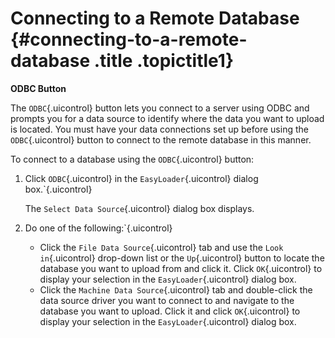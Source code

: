 Connecting to a Remote Database {#connecting-to-a-remote-database .title .topictitle1}
===============================

**ODBC Button**

The `ODBC`{.uicontrol} button lets you connect to a server using ODBC and prompts you for a data source to identify where the data you want to upload is located. You must have your data connections set up before using the `ODBC`{.uicontrol} button to connect to the remote database in this manner.

To connect to a database using the `ODBC`{.uicontrol} button:

1.  <span class="ph cmd">Click `ODBC`{.uicontrol} in the `EasyLoader`{.uicontrol} dialog box.`{.uicontrol}
    

    The `Select Data Source`{.uicontrol} dialog box displays.

    

2.  <span class="ph cmd">Do one of the following:`{.uicontrol}
    -   Click the `File Data Source`{.uicontrol} tab and use the `Look in`{.uicontrol} drop-down list or the `Up`{.uicontrol} button to locate the database you want to upload from and click it. Click `OK`{.uicontrol} to display your selection in the `EasyLoader`{.uicontrol} dialog box.
    -   Click the `Machine Data Source`{.uicontrol} tab and double-click the data source driver you want to connect to and navigate to the database you want to upload. Click it and click `OK`{.uicontrol} to display your selection in the `EasyLoader`{.uicontrol} dialog box.


